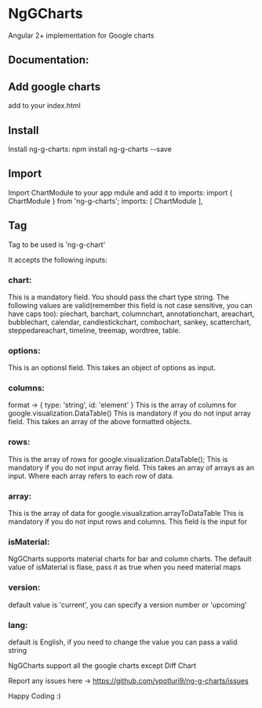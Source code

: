 # NgGCharts

Angular 2+ implementation for Google charts 

## Documentation:

## Add google charts
add <script type="text/javascript" src="https://www.gstatic.com/charts/loader.js"></script> to your index.html

## Install 
Install ng-g-charts:
    npm install ng-g-charts --save

## Import 
Import ChartModule to your app mdule and add it to imports:
    import { ChartModule } from 'ng-g-charts';
     imports: [
        ChartModule
    ],

## Tag 
Tag to be used is 'ng-g-chart'

It accepts the following inputs: 
### chart: 
This is a mandatory field. You should pass the chart type string. 
The following values are valid(remember this field is not case sensitive, you can have caps too):
piechart, barchart, columnchart, annotationchart, areachart, bubblechart, calendar, candlestickchart, combochart, sankey, scatterchart, steppedareachart, timeline, treemap, wordtree, table. 
### options: 
This is an optionsl field. This takes an object of options as input.
### columns: 
format -> { type: 'string', id: 'element' }
This is the array of columns for google.visualization.DataTable() 
This is mandatory if you do not input array field. 
This takes an array of the above formatted objects.
### rows: 
This is the array of rows for google.visualization.DataTable();
This is mandatory if you do not input array field.
This takes an array of arrays as an input. Where each array refers to each row of data.
### array:
This is the array of data for google.visualization.arrayToDataTable
This is mandatory if you do not input rows and columns.
This field is the input for 
### isMaterial: 
NgGCharts supports material charts for bar and column charts. 
The default value of isMaterial is flase, pass it as true when you need material maps
### version: 
default value is 'current', you can specify a version number or 'upcoming'
### lang: 
default is English, if you need to change the value you can pass a valid string 

NgGCharts support all the google charts except Diff Chart

Report any issues here -> https://github.com/vpotluri9/ng-g-charts/issues

Happy Coding :)